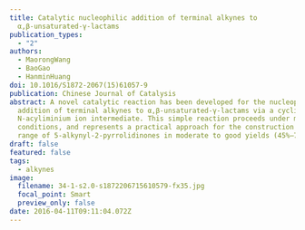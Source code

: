 ```yaml
---
title: Catalytic nucleophilic addition of terminal alkynes to
  α,β-unsaturated-γ-lactams
publication_types:
  - "2"
authors:
  - MaorongWang
  - BaoGao
  - HanminHuang
doi: 10.1016/S1872-2067(15)61057-9
publication: Chinese Journal of Catalysis
abstract: A novel catalytic reaction has been developed for the nucleophilic
  addition of terminal alkynes to α,β-unsaturated-γ-lactams via a cyclic
  N-acyliminium ion intermediate. This simple reaction proceeds under mild
  conditions, and represents a practical approach for the construction of a wide
  range of 5-alkynyl-2-pyrrolidinones in moderate to good yields (45%–76%).
draft: false
featured: false
tags:
  - alkynes
image:
  filename: 34-1-s2.0-s1872206715610579-fx35.jpg
  focal_point: Smart
  preview_only: false
date: 2016-04-11T09:11:04.072Z
---
```

